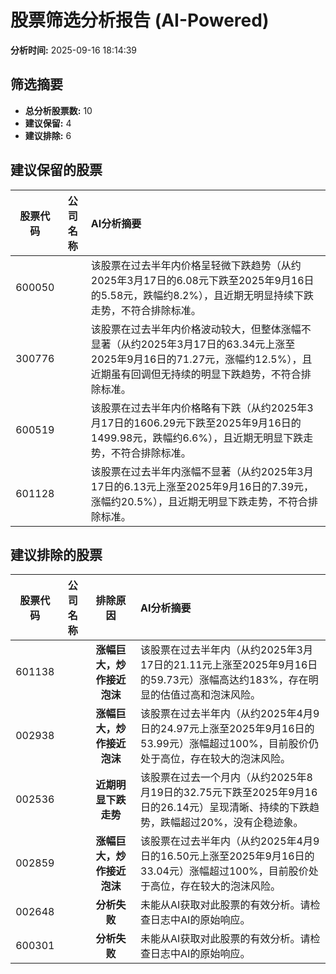 # 股票筛选分析报告 (AI-Powered)

**分析时间:** 2025-09-16 18:14:39

## 筛选摘要

- **总分析股票数:** 10
- **建议保留:** 4
- **建议排除:** 6

## 建议保留的股票

| 股票代码 | 公司名称 | AI分析摘要 |
|:---:|:---:|:---|
| 600050 |  | 该股票在过去半年内价格呈轻微下跌趋势（从约2025年3月17日的6.08元下跌至2025年9月16日的5.58元，跌幅约8.2%），且近期无明显持续下跌走势，不符合排除标准。 |
| 300776 |  | 该股票在过去半年内价格波动较大，但整体涨幅不显著（从约2025年3月17日的63.34元上涨至2025年9月16日的71.27元，涨幅约12.5%），且近期虽有回调但无持续的明显下跌趋势，不符合排除标准。 |
| 600519 |  | 该股票在过去半年内价格略有下跌（从约2025年3月17日的1606.29元下跌至2025年9月16日的1499.98元，跌幅约6.6%），且近期无明显下跌走势，不符合排除标准。 |
| 601128 |  | 该股票在过去半年内涨幅不显著（从约2025年3月17日的6.13元上涨至2025年9月16日的7.39元，涨幅约20.5%），且近期无明显下跌走势，不符合排除标准。 |

## 建议排除的股票

| 股票代码 | 公司名称 | 排除原因 | AI分析摘要 |
|:---:|:---:|:---:|:---|
| 601138 |  | **涨幅巨大，炒作接近泡沫** | 该股票在过去半年内（从约2025年3月17日的21.11元上涨至2025年9月16日的59.73元）涨幅高达约183%，存在明显的估值过高和泡沫风险。 |
| 002938 |  | **涨幅巨大，炒作接近泡沫** | 该股票在过去半年内（从约2025年4月9日的24.97元上涨至2025年9月16日的53.99元）涨幅超过100%，目前股价仍处于高位，存在较大的泡沫风险。 |
| 002536 |  | **近期明显下跌走势** | 该股票在过去一个月内（从约2025年8月19日的32.75元下跌至2025年9月16日的26.14元）呈现清晰、持续的下跌趋势，跌幅超过20%，没有企稳迹象。 |
| 002859 |  | **涨幅巨大，炒作接近泡沫** | 该股票在过去半年内（从约2025年4月9日的16.50元上涨至2025年9月16日的33.04元）涨幅超过100%，目前股价处于高位，存在较大的泡沫风险。 |
| 002648 |  | **分析失败** | 未能从AI获取对此股票的有效分析。请检查日志中AI的原始响应。 |
| 600301 |  | **分析失败** | 未能从AI获取对此股票的有效分析。请检查日志中AI的原始响应。 |
